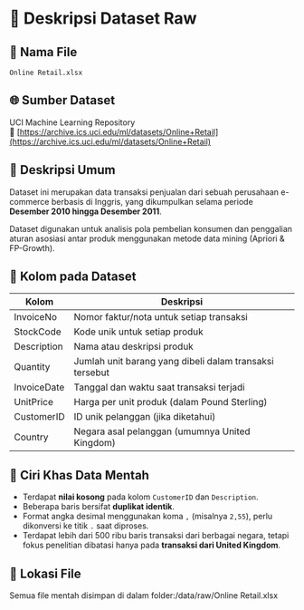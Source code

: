 # 📂 Deskripsi Dataset Raw

## 📄 Nama File
`Online Retail.xlsx`

## 🌐 Sumber Dataset
UCI Machine Learning Repository  
🔗 [https://archive.ics.uci.edu/ml/datasets/Online+Retail](https://archive.ics.uci.edu/ml/datasets/Online+Retail)

## 📌 Deskripsi Umum
Dataset ini merupakan data transaksi penjualan dari sebuah perusahaan e-commerce berbasis di Inggris, yang dikumpulkan selama periode **Desember 2010 hingga Desember 2011**.

Dataset digunakan untuk analisis pola pembelian konsumen dan penggalian aturan asosiasi antar produk menggunakan metode data mining (Apriori & FP-Growth).

## 🧾 Kolom pada Dataset

| Kolom        | Deskripsi                                                                 |
|--------------|---------------------------------------------------------------------------|
| InvoiceNo    | Nomor faktur/nota untuk setiap transaksi                                  |
| StockCode    | Kode unik untuk setiap produk                                              |
| Description  | Nama atau deskripsi produk                                                |
| Quantity     | Jumlah unit barang yang dibeli dalam transaksi tersebut                   |
| InvoiceDate  | Tanggal dan waktu saat transaksi terjadi                                  |
| UnitPrice    | Harga per unit produk (dalam Pound Sterling)                              |
| CustomerID   | ID unik pelanggan (jika diketahui)                                        |
| Country      | Negara asal pelanggan (umumnya United Kingdom)                            |

## 🧼 Ciri Khas Data Mentah
- Terdapat **nilai kosong** pada kolom `CustomerID` dan `Description`.
- Beberapa baris bersifat **duplikat identik**.
- Format angka desimal menggunakan koma `,` (misalnya `2,55`), perlu dikonversi ke titik `.` saat diproses.
- Terdapat lebih dari 500 ribu baris transaksi dari berbagai negara, tetapi fokus penelitian dibatasi hanya pada **transaksi dari United Kingdom**.

## 📁 Lokasi File
Semua file mentah disimpan di dalam folder:/data/raw/Online Retail.xlsx
